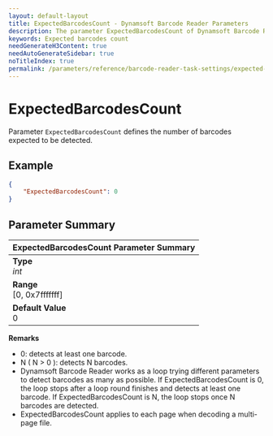 ```yaml
---
layout: default-layout
title: ExpectedBarcodesCount - Dynamsoft Barcode Reader Parameters
description: The parameter ExpectedBarcodesCount of Dynamsoft Barcode Reader defines the number of barcodes expected to be detected.
keywords: Expected barcodes count
needGenerateH3Content: true
needAutoGenerateSidebar: true
noTitleIndex: true
permalink: /parameters/reference/barcode-reader-task-settings/expected-barcodes-count.html
---
```


# ExpectedBarcodesCount

Parameter `ExpectedBarcodesCount` defines the number of barcodes expected to be detected.

## Example

```json
{
    "ExpectedBarcodesCount": 0
}
```

## Parameter Summary

| ExpectedBarcodesCount Parameter Summary |
| :--------------------------------- |
| **Type**<br>*int* |
| **Range**<br>[0, 0x7fffffff] |
| **Default Value**<br>0 |

**Remarks**

- 0: detects at least one barcode.
- N ( N > 0 ): detects N barcodes.
- Dynamsoft Barcode Reader works as a loop trying different parameters to detect barcodes as many as possible. If ExpectedBarcodesCount is 0, the loop stops after a loop round finishes and detects at least one barcode. If ExpectedBarcodesCount is N, the loop stops once N barcodes are detected.
- ExpectedBarcodesCount applies to each page when decoding a multi-page file.
